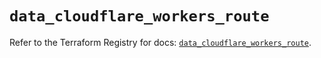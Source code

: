 # `data_cloudflare_workers_route`

Refer to the Terraform Registry for docs: [`data_cloudflare_workers_route`](https://registry.terraform.io/providers/cloudflare/cloudflare/5.1.0/docs/data-sources/workers_route).
